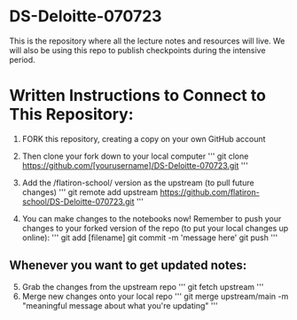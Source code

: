 # DS-Deloitte-070723

This is the repository where all the lecture notes and resources will live. We will also be using this repo to publish checkpoints during the intensive period.

# Written Instructions to Connect to This Repository:

1. FORK this repository, creating a copy on your own GitHub account

2. Then clone your fork down to your local computer
'''
git clone https://github.com/[yourusername]/DS-Deloitte-070723.git
'''

3. Add the /flatiron-school/ version as the upstream (to pull future changes)
'''
git remote add upstream https://github.com/flatiron-school/DS-Deloitte-070723.git
'''
4. You can make changes to the notebooks now! Remember to push your changes to your forked version of the repo (to put your local changes up online):
'''
git add [filename]
git commit -m 'message here'
git push
'''
## Whenever you want to get updated notes:

5. Grab the changes from the upstream repo
'''
git fetch upstream
'''
6. Merge new changes onto your local repo
'''
git merge upstream/main -m "meaningful message about what you're updating"
'''
